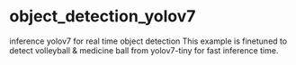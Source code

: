 # object_detection_yolov7
inference yolov7 for real time object detection
This example is finetuned to detect volleyball & medicine ball from yolov7-tiny for fast inference time.
